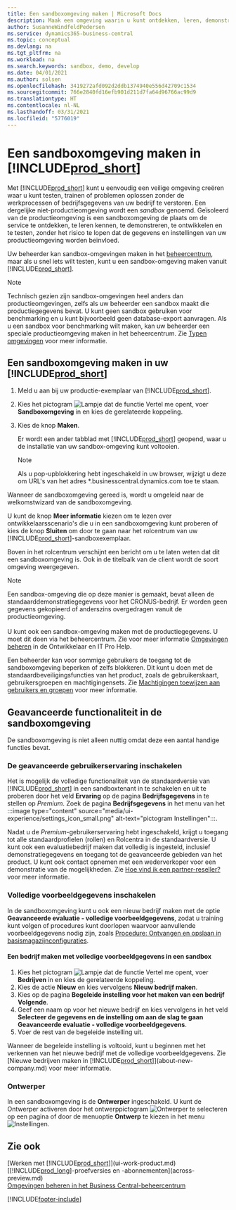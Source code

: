 ```yaml
---
title: Een sandboxomgeving maken | Microsoft Docs
description: Maak een omgeving waarin u kunt ontdekken, leren, demonstreren, ontwikkelen en testen.
author: SusanneWindfeldPedersen
ms.service: dynamics365-business-central
ms.topic: conceptual
ms.devlang: na
ms.tgt_pltfrm: na
ms.workload: na
ms.search.keywords: sandbox, demo, develop
ms.date: 04/01/2021
ms.author: solsen
ms.openlocfilehash: 3419272afd092d2ddb1374940e556d42709c1534
ms.sourcegitcommit: 766e2840fd16efb901d211d7fa64d96766ac99d9
ms.translationtype: HT
ms.contentlocale: nl-NL
ms.lasthandoff: 03/31/2021
ms.locfileid: "5776019"
---
```

# <a name="creating-a-sandbox-environment-in-prod_short"></a>Een sandboxomgeving maken in [!INCLUDE[prod_short](includes/prod_short.md)]

Met [!INCLUDE[prod_short](includes/prod_short.md)] kunt u eenvoudig een veilige omgeving creëren waar u kunt testen, trainen of problemen oplossen zonder de werkprocessen of bedrijfsgegevens van uw bedrijf te verstoren. Een dergelijke niet-productieomgeving wordt een *sandbox* genoemd. Geïsoleerd van de productieomgeving is een sandboxomgeving de plaats om de service te ontdekken, te leren kennen, te demonstreren, te ontwikkelen en te testen, zonder het risico te lopen dat de gegevens en instellingen van uw productieomgeving worden beïnvloed.  

Uw beheerder kan sandbox-omgevingen maken in het [beheercentrum](/dynamics365/business-central/dev-itpro/administration/tenant-admin-center-environments?toc=/dynamics365/business-central/toc.json), maar als u snel iets wilt testen, kunt u een sandbox-omgeving maken vanuit [!INCLUDE[prod_short](includes/prod_short.md)].  

> [!NOTE]
> Technisch gezien zijn sandbox-omgevingen heel anders dan productieomgevingen, zelfs als uw beheerder een sandbox maakt die productiegegevens bevat. U kunt geen sandbox gebruiken voor benchmarking en u kunt bijvoorbeeld geen database-export aanvragen. Als u een sandbox voor benchmarking wilt maken, kan uw beheerder een speciale productieomgeving maken in het beheercentrum. Zie [Typen omgevingen](/dynamics365/business-central/dev-itpro/administration/tenant-admin-center-environments#types-of-environments) voor meer informatie.

## <a name="to-create-a-sandbox-environment-in-your-prod_short"></a>Een sandboxomgeving maken in uw [!INCLUDE[prod_short](includes/prod_short.md)]

1. Meld u aan bij uw productie-exemplaar van [!INCLUDE[prod_short](includes/prod_short.md)].

2. Kies het pictogram ![Lampje dat de functie Vertel me opent](media/ui-search/search_small.png "Vertel me wat u wilt doen"), voer **Sandboxomgeving** in en kies de gerelateerde koppeling.
    <!-- ![Sandbox Environment Setup](./media/across-sandbox/sandbox-environment-setup.png) -->
3. Kies de knop **Maken**.  

    Er wordt een ander tabblad met [!INCLUDE[prod_short](includes/prod_short.md)] geopend, waar u de installatie van uw sandbox-omgeving kunt voltooien.

    > [!NOTE]  
    >  Als u pop-upblokkering hebt ingeschakeld in uw browser, wijzigt u deze om URL's van het adres *.businesscentral.dynamics.com toe te staan.

Wanneer de sandboxomgeving gereed is, wordt u omgeleid naar de welkomstwizard van de sandboxomgeving.
<!-- ![Sandbox Welcome Wizard](./media/across-sandbox/sandbox-wizard.png) -->

U kunt de knop **Meer informatie** kiezen om te lezen over ontwikkelaarsscenario's die u in een sandboxomgeving kunt proberen of kies de knop **Sluiten** om door te gaan naar het rolcentrum van uw [!INCLUDE[prod_short](includes/prod_short.md)]-sandboxexemplaar.

Boven in het rolcentrum verschijnt een bericht om u te laten weten dat dit een sandboxomgeving is. Ook in de titelbalk van de client wordt de soort omgeving weergegeven.
    <!-- ![Sandbox RoleCenter Notification](./media/across-sandbox/sandbox-rolecenter-notification.png) -->

> [!NOTE]
> Een sandbox-omgeving die op deze manier is gemaakt, bevat alleen de standaarddemonstratiegegevens voor het CRONUS-bedrijf. Er worden geen gegevens gekopieerd of anderszins overgedragen vanuit de productieomgeving.<br /><br />
> U kunt ook een sandbox-omgeving maken met de productiegegevens. U moet dit doen via het beheercentrum. Zie voor meer informatie [Omgevingen beheren](/dynamics365/business-central/dev-itpro/administration/tenant-admin-center-environments) in de Ontwikkelaar en IT Pro Help.  

<!--To switch between your production and sandbox environments, you can use the Business Central app launcher.
    ![Sandbox Dynamics365 Menu](./media/across-sandbox/sandbox-dynamics365-menu.png) -->

Een beheerder kan voor sommige gebruikers de toegang tot de sandboxomgeving beperken of zelfs blokkeren. Dit kunt u doen met de standaardbeveiligingsfuncties van het product, zoals de gebruikerskaart, gebruikersgroepen en machtigingensets. Zie [Machtigingen toewijzen aan gebruikers en groepen](ui-define-granular-permissions.md) voor meer informatie.  

<!-- ![Sandbox Permission Sets](./media/across-sandbox/sandbox-permission-sets.png) -->

## <a name="advanced-functionality-in-the-sandbox-environment"></a>Geavanceerde functionaliteit in de sandboxomgeving

De sandboxomgeving is niet alleen nuttig omdat deze een aantal handige functies bevat.

### <a name="to-enable-the-advanced-user-experience"></a>De geavanceerde gebruikerservaring inschakelen

Het is mogelijk de volledige functionaliteit van de standaardversie van [!INCLUDE[prod_short](includes/prod_short.md)] in een sandboxtenant in te schakelen en uit te proberen door het veld **Ervaring** op de pagina **Bedrijfsgegevens** in te stellen op *Premium*. Zoek de pagina **Bedrijfsgegevens** in het menu van het :::image type="content" source="media/ui-experience/settings_icon_small.png" alt-text="pictogram Instellingen":::.  

Nadat u de *Premium*-gebruikerservaring hebt ingeschakeld, krijgt u toegang tot alle standaardprofielen (rollen) en Rolcentra in de standaardversie. U kunt ook een evaluatiebedrijf maken dat volledig is ingesteld, inclusief demonstratiegegevens en toegang tot de geavanceerde gebieden van het product. U kunt ook contact opnemen met een wederverkoper voor een demonstratie van de mogelijkheden. Zie [Hoe vind ik een partner-reseller?](across-faq.md#findpartner) voor meer informatie.  

### <a name="to-enable-complete-sample-data"></a>Volledige voorbeeldgegevens inschakelen

In de sandboxomgeving kunt u ook een nieuw bedrijf maken met de optie **Geavanceerde evaluatie - volledige voorbeeldgegevens**, zodat u training kunt volgen of procedures kunt doorlopen waarvoor aanvullende voorbeeldgegevens nodig zijn, zoals [Procedure: Ontvangen en opslaan in basismagazijnconfiguraties](walkthrough-receiving-and-putting-away-in-basic-warehousing.md).  

#### <a name="to-create-a-company-with-complete-sample-data-in-a-sandbox"></a>Een bedrijf maken met volledige voorbeeldgegevens in een sandbox

1. Kies het pictogram ![Lampje dat de functie Vertel me opent](media/ui-search/search_small.png "Vertel me wat u wilt doen"), voer **Bedrijven** in en kies de gerelateerde koppeling.  
2. Kies de actie **Nieuw** en kies vervolgens **Nieuw bedrijf maken**.  
3. Kies op de pagina **Begeleide instelling voor het maken van een bedrijf** **Volgende**.  
4. Geef een naam op voor het nieuwe bedrijf en kies vervolgens in het veld **Selecteer de gegevens en de instelling om aan de slag te gaan** **Geavanceerde evaluatie - volledige voorbeeldgegevens**.  
5. Voer de rest van de begeleide instelling uit.  

Wanneer de begeleide instelling is voltooid, kunt u beginnen met het verkennen van het nieuwe bedrijf met de volledige voorbeeldgegevens. Zie [Nieuwe bedrijven maken in [!INCLUDE[prod_short](includes/prod_short.md)]](about-new-company.md) voor meer informatie.  

### <a name="designer"></a>Ontwerper

In een sandboxomgeving is de **Ontwerper** ingeschakeld. U kunt de Ontwerper activeren door het ontwerppictogram ![Ontwerper](./media/across-sandbox/sandbox-inclient-design-icon.png) te selecteren op een pagina of door de menuoptie **Ontwerp** te kiezen in het menu ![Instellingen](media/ui-experience/settings_icon_small.png).

<!-- ![In-client Designer](./media/across-sandbox/sandbox-inclient-designer.png) -->

## <a name="see-also"></a>Zie ook

[Werken met [!INCLUDE[prod_short](includes/prod_short.md)]](ui-work-product.md)  
[[!INCLUDE[prod_long](includes/prod_long.md)]-proefversies en -abonnementen](across-preview.md)  
[Omgevingen beheren in het Business Central-beheercentrum](/dynamics365/business-central/dev-itpro/administration/tenant-admin-center-environments)  


[!INCLUDE[footer-include](includes/footer-banner.md)]